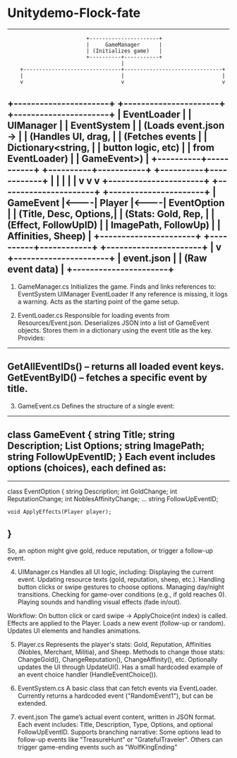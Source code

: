# Unitydemo-Flock-fate
------------------------------------------------------------------------------------------
                             +----------------------+
                             |     GameManager      |
                             | (Initializes game)   |
                             +----------+-----------+
                                        |
        +-------------------------------+-------------------------------+
        |                               |                               |
        v                               v                               v
+----------------------+     +----------------------+     +----------------------+
|     EventLoader       |     |      UIManager       |     |     EventSystem      |
| (Loads event.json →   |     | (Handles UI, drag,   |     | (Fetches events      |
|  Dictionary<string,   |     |  button logic, etc)  |     |  from EventLoader)   |
|      GameEvent>)      |     +----------+-----------+     +----------+-----------+
+----------+------------+                |                              |
           |                             |                              |
           v                             v                              v
+----------------------+     +----------------------+     +----------------------+
|     GameEvent         |<----|       Player         |<----|     EventOption      |
| (Title, Desc, Options,|     | (Stats: Gold, Rep,   |     | (Effect, FollowUpID) |
|  ImagePath, FollowUp) |     |  Affinities, Sheep)  |     +----------------------+
+----------+------------+     +----------------------+
           |
           v
+----------------------+
|     event.json       |
| (Raw event data)     |
+----------------------+
----------------------------------------------------------------------------------------------

1. GameManager.cs
Initializes the game.
Finds and links references to:
EventSystem
UIManager
EventLoader
If any reference is missing, it logs a warning.
Acts as the starting point of the game setup.

2. EventLoader.cs
Responsible for loading events from Resources/Event.json.
Deserializes JSON into a list of GameEvent objects.
Stores them in a dictionary using the event title as the key.
Provides:
---------------------------------------------------------
GetAllEventIDs() – returns all loaded event keys.
GetEventByID() – fetches a specific event by title.
----------------------------------------------------------
3. GameEvent.cs
Defines the structure of a single event:
----------------------------------------------------------
class GameEvent {
    string Title;
    string Description;
    List<EventOption> Options;
    string ImagePath;
    string FollowUpEventID;
}
Each event includes options (choices), each defined as:
---------------------------------------------------------
--------------------------------------------------------------
class EventOption {
    string Description;
    int GoldChange;
    int ReputationChange;
    int NoblesAffinityChange;
    ...
    string FollowUpEventID;
    
    void ApplyEffects(Player player);
}
------------------------------------------------------------
So, an option might give gold, reduce reputation, or trigger a follow-up event.

4. UIManager.cs
Handles all UI logic, including:
Displaying the current event.
Updating resource texts (gold, reputation, sheep, etc.).
Handling button clicks or swipe gestures to choose options.
Managing day/night transitions.
Checking for game-over conditions (e.g., if gold reaches 0).
Playing sounds and handling visual effects (fade in/out).

Workflow:
On button click or card swipe → ApplyChoice(int index) is called.
Effects are applied to the Player.
Loads a new event (follow-up or random).
Updates UI elements and handles animations.

5. Player.cs
Represents the player's stats:
Gold, Reputation, Affinities (Nobles, Merchant, Militia), and Sheep.
Methods to change those stats:
ChangeGold(), ChangeReputation(), ChangeAffinity(), etc.
Optionally updates the UI through UpdateUI().
Has a small hardcoded example of an event choice handler (HandleEventChoice()).

6. EventSystem.cs
A basic class that can fetch events via EventLoader.
Currently returns a hardcoded event ("RandomEvent1"), but can be extended.

7. event.json
The game’s actual event content, written in JSON format.
Each event includes:
Title, Description, Type, Options, and optional FollowUpEventID.
Supports branching narrative:
Some options lead to follow-up events like "TreasureHunt" or "GratefulTraveler".
Others can trigger game-ending events such as "WolfKingEnding"






